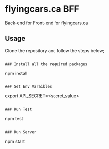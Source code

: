 # flyingcars.ca BFF
Back-end for Front-end for flyingcars.ca

## Usage
Clone the repository and follow the steps below;
```

### Install all the required packages

```
npm install
```

### Set Env Varaibles

```
export API_SECRET=<secret_value>
```

### Run Test

```
npm test
```

### Run Server

```
npm start

